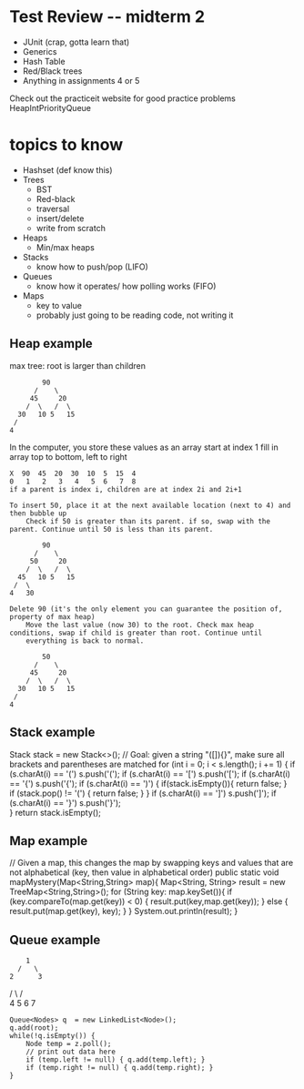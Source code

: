 Test Review -- midterm 2
===========

- JUnit (crap, gotta learn that)
- Generics
- Hash Table
- Red/Black trees
- Anything in assignments 4 or 5

Check out the practiceit website for good practice problems
HeapIntPriorityQueue

topics to know
==
- Hashset (def know this)
- Trees
	- BST
	- Red-black
	- traversal
	- insert/delete
	- write from scratch
- Heaps
	- Min/max heaps
- Stacks
	-  know how to push/pop (LIFO)
- Queues
	- know how it operates/ how polling works (FIFO)
- Maps
	- key to value
	- probably just going to be reading code, not writing it

Heap example 
--
max tree: root is larger than children

			90
		  /    \
	     45		20
		/  \   /  \
	  30   10 5	  15
	 /
	4

In the computer, you store these values as an array
	start at index 1
	fill in array top to bottom, left to right

	X  90  45  20  30  10  5  15  4
	0	1	2	3	4	5  6   7  8	
	if a parent is index i, children are at index 2i and 2i+1	

	To insert 50, place it at the next available location (next to 4) and then bubble up
		Check if 50 is greater than its parent. if so, swap with the parent. Continue until 50 is less than its parent.

			90
		  /    \
	     50		20
		/  \   /  \
	  45   10 5	  15
	 /  \
	4   30

	Delete 90 (it's the only element you can guarantee the position of, property of max heap)
		Move the last value (now 30) to the root. Check max heap conditions, swap if child is greater than root. Continue until
		everything is back to normal.

			50
		  /    \
	     45		20
		/  \   /  \
	  30   10 5	  15
	 /  
	4 

Stack example
--

Stack<chars> stack = new Stack<>();
// Goal: given a string "([]){}", make sure all brackets and parentheses are matched
for (int i = 0; i < s.length(); i += 1) {
	if (s.charAt(i) == '(') s.push('(');
	if (s.charAt(i) == '[') s.push('[');
	if (s.charAt(i) == '{') s.push('{');
	if (s.charAt(i) == ')') {
		if(stack.isEmpty()){
			return false;
		}	
		if (stack.pop() != '(') { return false; }
	} 
	if (s.charAt(i) == ']') s.push(']');
	if (s.charAt(i) == '}') s.push('}');	
}
return stack.isEmpty();

Map example
--

// Given a map, this changes the map by swapping keys and values that are not alphabetical (key, then value in alphabetical order)
public static void mapMystery(Map<String,String> map){
	Map<String, String> result = new TreeMap<String,String>();
	for (String key: map.keySet()){
		if (key.compareTo(map.get(key)) < 0) {
			result.put(key,map.get(key));
		} else {
			result.put(map.get(key), key);
		}
	}
	System.out.println(result);
}

Queue example
--

		1
	  /   \
	2	   3
  /  \    / \
 4   5   6   7
	
 	Queue<Nodes> q  = new LinkedList<Node>();
	q.add(root);
	while(!q.isEmpty()) {
		Node temp = z.poll();
		// print out data here
		if (temp.left != null) { q.add(temp.left); }
		if (temp.right != null) { q.add(temp.right); }
	}	


